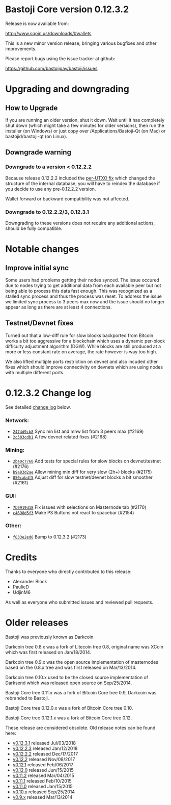Bastoji Core version 0.12.3.2
==========================

Release is now available from:

  <http://www.sqoin.us/downloads/#wallets>

This is a new minor version release, bringing various bugfixes and other
improvements.

Please report bugs using the issue tracker at github:

  <https://github.com/bastojipay/bastoji/issues>


Upgrading and downgrading
=========================

How to Upgrade
--------------

If you are running an older version, shut it down. Wait until it has completely
shut down (which might take a few minutes for older versions), then run the
installer (on Windows) or just copy over /Applications/Bastoji-Qt (on Mac) or
bastojid/bastoji-qt (on Linux).

Downgrade warning
-----------------

### Downgrade to a version < 0.12.2.2

Because release 0.12.2.2 included the [per-UTXO fix](release-notes/bastoji/release-notes-0.12.2.2.md#per-utxo-fix)
which changed the structure of the internal database, you will have to reindex
the database if you decide to use any pre-0.12.2.2 version.

Wallet forward or backward compatibility was not affected.

### Downgrade to 0.12.2.2/3, 0.12.3.1

Downgrading to these versions does not require any additional actions, should be
fully compatible.


Notable changes
===============

Improve initial sync
--------------------

Some users had problems getting their nodes synced. The issue occured due to nodes trying to
get additional data from each available peer but not being able to process this data fast enough.
This was recognized as a stalled sync process and thus the process was reset. To address the issue
we limited sync process to 3 peers max now and the issue should no longer appear as long as there
are at least 4 connections.

Testnet/Devnet fixes
--------------------

Turned out that a low-diff rule for slow blocks backported from Bitcoin works a bit too aggressive for
a blockchain which uses a dynamic per-block difficulty adjustment algorithm (DGW). While blocks are still
produced at a more or less constant rate on average, the rate however is way too high.

We also lifted multiple ports restriction on devnet and also incuded other fixes which should improve
connectivity on devnets which are using nodes with multiple different ports.


0.12.3.2 Change log
===================

See detailed [change log](https://github.com/bastojipay/bastoji.compare/v0.12.3.1...bastojipay:v0.12.3.2) below.

### Network:
- [`2474d9cb8`](https://github.com/bastojipay/bastoji.commit/2474d9cb8) Sync mn list and mnw list from 3 peers max (#2169)
- [`2c303cdb1`](https://github.com/bastojipay/bastoji.commit/2c303cdb1) A few devnet related fixes (#2168)

### Mining:
- [`2ba0c7760`](https://github.com/bastojipay/bastoji.commit/2ba0c7760) Add tests for special rules for slow blocks on devnet/testnet (#2176)
- [`b9a83d2ae`](https://github.com/bastojipay/bastoji.commit/b9a83d2ae) Allow mining min diff for very slow (2h+) blocks (#2175)
- [`050cabdf5`](https://github.com/bastojipay/bastoji.commit/050cabdf5) Adjust diff for slow testnet/devnet blocks a bit smoother (#2161)

### GUI:
- [`7b9919d18`](https://github.com/bastojipay/bastoji.commit/7b9919d18) Fix issues with selections on Masternode tab (#2170)
- [`c4698d5f3`](https://github.com/bastojipay/bastoji.commit/c4698d5f3) Make PS Buttons not react to spacebar (#2154)

### Other:
- [`f833e2ed6`](https://github.com/bastojipay/bastoji.commit/f833e2ed6) Bump to 0.12.3.2 (#2173)


Credits
=======

Thanks to everyone who directly contributed to this release:

- Alexander Block
- PaulieD
- UdjinM6

As well as everyone who submitted issues and reviewed pull requests.


Older releases
==============

Bastoji was previously known as Darkcoin.

Darkcoin tree 0.8.x was a fork of Litecoin tree 0.8, original name was XCoin
which was first released on Jan/18/2014.

Darkcoin tree 0.9.x was the open source implementation of masternodes based on
the 0.8.x tree and was first released on Mar/13/2014.

Darkcoin tree 0.10.x used to be the closed source implementation of Darksend
which was released open source on Sep/25/2014.

Bastoji Core tree 0.11.x was a fork of Bitcoin Core tree 0.9,
Darkcoin was rebranded to Bastoji.

Bastoji Core tree 0.12.0.x was a fork of Bitcoin Core tree 0.10.

Bastoji Core tree 0.12.1.x was a fork of Bitcoin Core tree 0.12.

These release are considered obsolete. Old release notes can be found here:

- [v0.12.3.1](https://github.com/bastojipay/bastoji/blob/master/doc/release-notes/bastoji/release-notes-0.12.3.1.md) released Jul/03/2018
- [v0.12.2.3](https://github.com/bastojipay/bastoji/blob/master/doc/release-notes/bastoji/release-notes-0.12.2.3.md) released Jan/12/2018
- [v0.12.2.2](https://github.com/bastojipay/bastoji/blob/master/doc/release-notes/bastoji/release-notes-0.12.2.2.md) released Dec/17/2017
- [v0.12.2](https://github.com/bastojipay/bastoji/blob/master/doc/release-notes/bastoji/release-notes-0.12.2.md) released Nov/08/2017
- [v0.12.1](https://github.com/bastojipay/bastoji/blob/master/doc/release-notes/bastoji/release-notes-0.12.1.md) released Feb/06/2017
- [v0.12.0](https://github.com/bastojipay/bastoji/blob/master/doc/release-notes/bastoji/release-notes-0.12.0.md) released Jun/15/2015
- [v0.11.2](https://github.com/bastojipay/bastoji/blob/master/doc/release-notes/bastoji/release-notes-0.11.2.md) released Mar/04/2015
- [v0.11.1](https://github.com/bastojipay/bastoji/blob/master/doc/release-notes/bastoji/release-notes-0.11.1.md) released Feb/10/2015
- [v0.11.0](https://github.com/bastojipay/bastoji/blob/master/doc/release-notes/bastoji/release-notes-0.11.0.md) released Jan/15/2015
- [v0.10.x](https://github.com/bastojipay/bastoji/blob/master/doc/release-notes/bastoji/release-notes-0.10.0.md) released Sep/25/2014
- [v0.9.x](https://github.com/bastojipay/bastoji/blob/master/doc/release-notes/bastoji/release-notes-0.9.0.md) released Mar/13/2014

